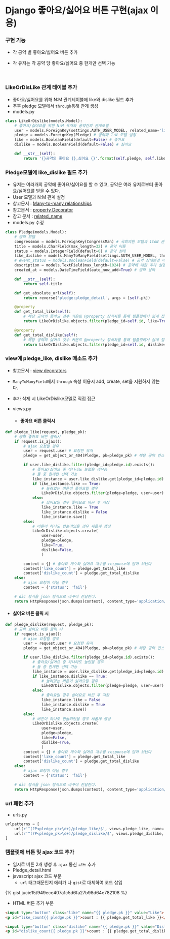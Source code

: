 
# Django 좋아요/싫어요 버튼 구현(ajax 이용)

### 구현 기능

- 각 공약 별 좋아요/싫어요 버튼 추가

- 각 유저는 각 공약 당 좋아요/싫어요 중 한개만 선택 가능

  ​

### LikeOrDisLike 관계 테이블 추가

- 좋아요/싫어요를 위해 N:M 관계테이블에 like와 dislike 필드 추가
- 추후 pledge 모델에서 `through`통해 관계 생성
- models.py

```python
class LikeOrDislike(models.Model):
    # 좋아요/싫어요를 위한 N:M 유저와 공약간의 관계모델
    user = models.ForeignKey(settings.AUTH_USER_MODEL, related_name='like_dislike') # 유저와 1:N 관계 설정
    pledge = models.ForeignKey(Pledge) # 공약과 1:N 모델 설정
    like = models.BooleanField(default=False) # 좋아요
    dislike = models.BooleanField(default=False) # 싫어요

    def __str__(self):
        return '{}공약의 좋아요 {},싫어요 {}'.format(self.pledge, self.like, self.dislike)
```



### Pledge모델에 like_dislike 필드  추가

- 유저는 여러개의 공약에 좋아요/싫어요를 할 수 있고, 공약은 여러 유저로부터 좋아요/싫어요를 받을 수 있다.
- User 모델과 N:M 관계 설정
- 참고문서 : [Many-to-many relationships](https://docs.djangoproject.com/es/1.10/topics/db/examples/many_to_many/)
- 참고문서 : [property Decorator](https://www.programiz.com/python-programming/property)
- 참고 문서 : [related_name](http://stackoverflow.com/questions/2642613/what-is-related-name-used-for-in-django)
- models.py 수정

```python
class Pledge(models.Model):
    # 공약 모델
    congressman = models.ForeignKey(CongressMan) # 국회의원 모델과 1toN 관계 설정
    title = models.CharField(max_length=32) # 공약 이름
    status = models.IntegerField(default=0) # 공약 상태
    like_dislike = models.ManyToManyField(settings.AUTH_USER_MODEL, through='LikeOrDislike') # 좋아요/싫어요 모델 LikeOrDisLike 모델을 통해 User와 N:M 관계 설정
    # event_status = models.BooleanField(default=False) # 공약 상태변경 이벤트 활성화 상태
    description = models.TextField(max_length=1024) # 공약에 대한 추가 설명
    created_at = models.DateTimeField(auto_now_add=True) # 공약 날짜

    def __str__(self):
        return self.title

    def get_absolute_url(self):
        return reverse('pledge:pledge_detail', args = [self.pk])

    @property
    def get_total_like(self):
        # 해당 공약의 좋아요 갯수 카운트 @property 장식자를 통해 템플릿에서 쉽게 접근하게 한다.
        return LikeOrDislike.objects.filter(pledge_id=self.id, like=True).count()

    @property
    def get_total_dislike(self):
        # 해당 공약의 싫어요 갯수 카운트 @property 장식자를 통해 템플릿에서 쉽게 접근하게 한다.
        return LikeOrDislike.objects.filter(pledge_id=self.id, dislike=True).count()
```



### view에 pledge_like, dislike 메소드 추가

- 참고문서 : [view decorators](https://docs.djangoproject.com/en/1.10/topics/http/decorators/)

- `ManyToManyField`에서 `through` 속성 이용시 add, create, set을 지원하지 않는다.

- 추가 삭제 시 LikeOrDislike모델로 직접 접근

- views.py

  - #### 좋아요 버튼 클릭시

```python
def pledge_like(request, pledge_pk):
    # 공약 좋아요 버튼 클릭시
    if request.is_ajax():
        # ajax 요청일 경우
        user = request.user # 요청한 유저
        pledge = get_object_or_404(Pledge, pk=pledge_pk) # 해당 공약 인스턴스 생성

        if user.like_dislike.filter(pledge_id=pledge.id).exists():
            # 좋아요/싫어요 중 하나라도 눌렀을 경우능
            # 둘 중 한개만 선택 가능
            like_instance = user.like_dislike.get(pledge_id=pledge.id) # 좋아요/싫어요 인스턴스 생성
            if like_instance.like == True:
                # 눌려있는 버튼이 좋아요일 경우
                LikeOrDislike.objects.filter(pledge=pledge, user=user).delete() # 인스턴스 삭제
            else:
                # 싫어요일 경우 좋아요로 바꾼 후 저장
                like_instance.like = True
                like_instance.dislike = False
                like_instance.save()
        else:
            # 버튼이 하나도 안눌려있을 경우 새롭게 생성
            LikeOrDislike.objects.create(
                user=user,
                pledge=pledge,
                like=True,
                dislike=False,
                )

        context = {} # 좋아요 개수와 싫어요 개수를 response에 담아 보낸다
        context['like_count'] = pledge.get_total_like
        context['dislike_count'] = pledge.get_total_dislike
    else:
        # ajax 요청이 아닐 경우
        context = {'status': 'fail'}

    # dic 형식을 json 형식으로 바꾸어 전달한다.
    return HttpResponse(json.dumps(context), content_type='application/json')
```

- #### 	싫어요 버튼 클릭 시

```python
def pledge_dislike(request, pledge_pk):
    # 공약 싫어요 버튼 클릭 시
    if request.is_ajax():
        # ajax 요청일 경우
        user = request.user # 요청한 유저
        pledge = get_object_or_404(Pledge, pk=pledge_pk) # 해당 공약 인스턴스 생성

        if user.like_dislike.filter(pledge_id=pledge.id).exists():
            # 좋아요/싫어요 중 하나라도 눌렀을 경우
            # 둘 중 한개만 선택 가능
            like_instance = user.like_dislike.get(pledge_id=pledge.id) # 좋아요/싫어요 인스턴스 생성
            if like_instance.dislike == True:
                # 눌려있는 버튼이 싫어요일 경우
                LikeOrDislike.objects.filter(pledge=pledge, user=user).delete() # 인스턴스 삭제
            else:
                # 좋아요일 경우 싫어요로 바꾼 후 저장
                like_instance.like = False
                like_instance.dislike = True
                like_instance.save()
        else:
            # 버튼이 하나도 안눌려있을 경우 새롭게 생성
            LikeOrDislike.objects.create(
                user=user,
                pledge=pledge,
                like=False,
                dislike=True,
                )
        context = {} # 좋아요 개수와 싫어요 개수를 response에 담아 보낸다
        context['like_count'] = pledge.get_total_like
        context['dislike_count'] = pledge.get_total_dislike
    else:
        # ajax 요청이 아닐 경우
        context = {'status': 'fail'}

    # dic 형식을 json 형식으로 바꾸어 전달한다.
    return HttpResponse(json.dumps(context), content_type='application/json')
```



### url  패턴 추가

- urls.py

```python
urlpatterns = [
	url(r'^(?P<pledge_pk>\d+)/pledge_like/$', views.pledge_like, name='pledge_like'),
	url(r'^(?P<pledge_pk>\d+)/pledge_dislike/$', views.pledge_dislike, name='pledge_dislike'),
]
```



### 템플릿에 버튼 및 ajax 코드 추가

- 임시로 버튼 2개 생성 후 `ajax` 통신 코드 추가
- Pledge_detail.html
- javascript ajax 코드 부분
  - `url` 태그때문인지 에러가 나 `gist`로 대체하여 코드 삽입

{% gist  jucie15/949ece407a1c5d6fa27b98d64e782108 %}

-  HTML 버튼 추가 부분

```html
<input type="button" class="like" name="{{ pledge.pk }}" value="Like"> <!-- 좋아요 버튼 -->
<p id="like_count{{ pledge.pk }}">count : {{ pledge.get_total_like }}</p> <!-- 좋아요 개수 표시 -->

<input type="button" class="dislike" name="{{ pledge.pk }}" value="Dislike"> <!-- 싫어요 버튼 -->
<p id="dislike_count{{ pledge.pk }}">count : {{ pledge.get_total_dislike }}</p> <!-- 싫어요 개수 표시 -->
```


